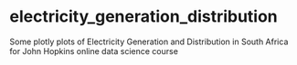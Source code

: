 # electricity_generation_distribution
Some plotly plots of Electricity Generation and Distribution in South Africa for John Hopkins online data science course 
